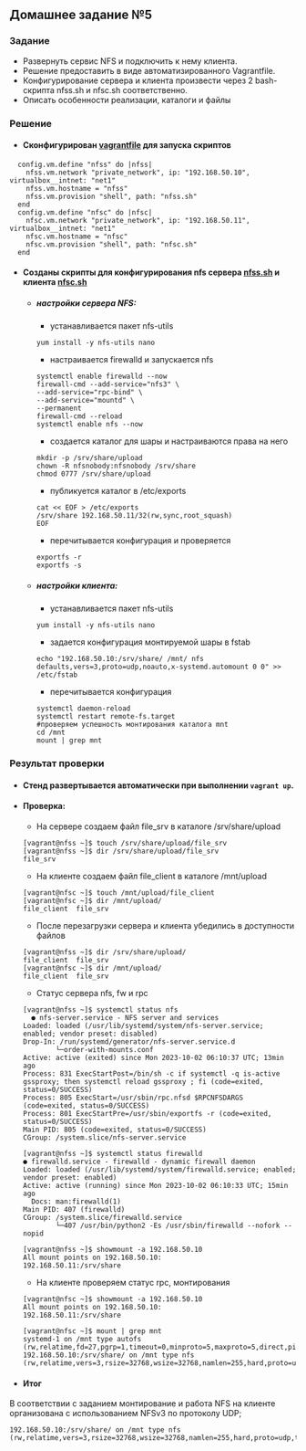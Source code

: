 ## Домашнее задание №5
### Задание
- Развернуть сервис NFS и подключить к нему клиента.
- Решение предоставить в виде автоматизированного Vagrantfile.
- Конфигурирование сервера и клиента произвести через 2 bash-скрипта nfss.sh и nfsс.sh соответственно.
- Описать особенности реализации, каталоги и файлы
### Решение
- #### Сконфигурирован [vagrantfile](./Vagrantfile) для запуска скриптов
```
  config.vm.define "nfss" do |nfss| 
    nfss.vm.network "private_network", ip: "192.168.50.10",  virtualbox__intnet: "net1" 
    nfss.vm.hostname = "nfss"
    nfss.vm.provision "shell", path: "nfss.sh"
  end 
  config.vm.define "nfsc" do |nfsc| 
    nfsc.vm.network "private_network", ip: "192.168.50.11",  virtualbox__intnet: "net1" 
    nfsc.vm.hostname = "nfsc"
    nfsc.vm.provision "shell", path: "nfsc.sh"
  end
```
- #### Созданы скрипты для конфигурирования nfs сервера [nfss.sh](./nfss.sh) и клиента [nfsс.sh](./nfsc.sh)
    - ##### настройки сервера NFS: 
        - устанавливается пакет nfs-utils
        ```
        yum install -y nfs-utils nano
        ```
        - настраивается firewalld и запускается nfs
        ```
        systemctl enable firewalld --now 
        firewall-cmd --add-service="nfs3" \
        --add-service="rpc-bind" \
        --add-service="mountd" \
        --permanent 
        firewall-cmd --reload
        systemctl enable nfs --now
        ```
        - создается каталог для шары и настраиваются права на него
        ```
        mkdir -p /srv/share/upload 
        chown -R nfsnobody:nfsnobody /srv/share 
        chmod 0777 /srv/share/upload
        ```
        - публикуется каталог в /etc/exports
        ```
        cat << EOF > /etc/exports
        /srv/share 192.168.50.11/32(rw,sync,root_squash)
        EOF
        ```
        - перечитывается конфигурация и проверяется
        ```
        exportfs -r
        exportfs -s
        ```
    - ##### настройки клиента:
        - устанавливается пакет nfs-utils
        ```
        yum install -y nfs-utils nano
        ```
        - задается конфигурация монтируемой шары в fstab
        ```
        echo "192.168.50.10:/srv/share/ /mnt/ nfs defaults,vers=3,proto=udp,noauto,x-systemd.automount 0 0" >> /etc/fstab
        ```
        - перечитывается конфигурация
        ```
        systemctl daemon-reload 
        systemctl restart remote-fs.target 
        #проверяем успешность монтирования каталога mnt
        cd /mnt
        mount | grep mnt 
        
        ```
### Результат проверки
- #### Стенд развертывается автоматически при выполнении `vagrant up`.
- #### Проверка:
    - На сервере создаем файл file_srv в каталоге /srv/share/upload
    ```
    [vagrant@nfss ~]$ touch /srv/share/upload/file_srv
    [vagrant@nfss ~]$ dir /srv/share/upload/file_srv
    file_srv
    ```
    - На клиенте создаем файл file_client в каталоге /mnt/upload
    ```
    [vagrant@nfsc ~]$ touch /mnt/upload/file_client
    [vagrant@nfsc ~]$ dir /mnt/upload/
    file_client  file_srv
    ```
    - После перезагрузки сервера и клиента убедились в доступности файлов
    ```
    [vagrant@nfss ~]$ dir /srv/share/upload/
    file_client  file_srv
    [vagrant@nfsc ~]$ dir /mnt/upload/
    file_client  file_srv
    ```
    - Статус сервера nfs, fw и rpc
    ```
    [vagrant@nfss ~]$ systemctl status nfs
      ● nfs-server.service - NFS server and services
    Loaded: loaded (/usr/lib/systemd/system/nfs-server.service; enabled; vendor preset: disabled)
    Drop-In: /run/systemd/generator/nfs-server.service.d
            └─order-with-mounts.conf
    Active: active (exited) since Mon 2023-10-02 06:10:37 UTC; 13min ago
    Process: 831 ExecStartPost=/bin/sh -c if systemctl -q is-active gssproxy; then systemctl reload gssproxy ; fi (code=exited, status=0/SUCCESS)
    Process: 805 ExecStart=/usr/sbin/rpc.nfsd $RPCNFSDARGS (code=exited, status=0/SUCCESS)
    Process: 801 ExecStartPre=/usr/sbin/exportfs -r (code=exited, status=0/SUCCESS)
    Main PID: 805 (code=exited, status=0/SUCCESS)
    CGroup: /system.slice/nfs-server.service

    ```
    ```
    [vagrant@nfss ~]$ systemctl status firewalld
  ● firewalld.service - firewalld - dynamic firewall daemon
    Loaded: loaded (/usr/lib/systemd/system/firewalld.service; enabled; vendor preset: enabled)
    Active: active (running) since Mon 2023-10-02 06:10:33 UTC; 15min ago
      Docs: man:firewalld(1)
  Main PID: 407 (firewalld)
    CGroup: /system.slice/firewalld.service
            └─407 /usr/bin/python2 -Es /usr/sbin/firewalld --nofork --nopid
    ```
    ```
    [vagrant@nfss ~]$ showmount -a 192.168.50.10
    All mount points on 192.168.50.10:
    192.168.50.11:/srv/share
    ```
    - На клиенте проверяем статус rpc, монтирования
    ```
    [vagrant@nfsc ~]$ showmount -a 192.168.50.10
    All mount points on 192.168.50.10:
    192.168.50.11:/srv/share
    ```
    ```
    [vagrant@nfsc ~]$ mount | grep mnt
    systemd-1 on /mnt type autofs (rw,relatime,fd=27,pgrp=1,timeout=0,minproto=5,maxproto=5,direct,pipe_ino=10975)
    192.168.50.10:/srv/share/ on /mnt type nfs (rw,relatime,vers=3,rsize=32768,wsize=32768,namlen=255,hard,proto=udp,timeo=11,retrans=3,sec=sys,mountaddr=192.168.50.10,mountvers=3,mountport=20048,mountproto=udp,local_lock=none,addr=192.168.50.10)
    ```
- #### Итог
В соответствии с заданием монтирование и работа NFS на клиенте организована с использованием NFSv3 по протоколу UDP; 
```
192.168.50.10:/srv/share/ on /mnt type nfs (rw,relatime,vers=3,rsize=32768,wsize=32768,namlen=255,hard,proto=udp,timeo=11,retrans=3,sec=sys,mountaddr=192.168.50.10,mountvers=3,mountport=20048,mountproto=udp,local_lock=none,addr=192.168.50.10)
```


